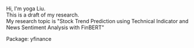 Hi, I'm yoga Liu.  
This is a draft of my research.  
My research topic is "Stock Trend Prediction using Technical Indicator and News Sentiment Analysis with FinBERT"

Package:
yfinance

